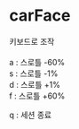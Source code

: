 # carFace

키보드로 조작<br><br>
a : 스로틀 -60%<br>
s : 스로틀 -1%<br>
d : 스로틀 +1%<br>
f : 스로틀 +60%<br>

q : 세션 종료

